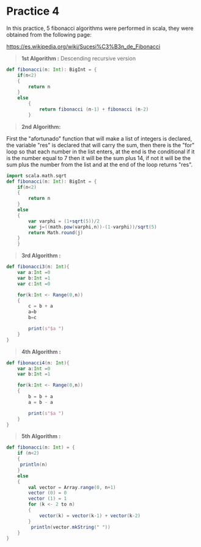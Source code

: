 
# Practice 4

In this practice, 5 fibonacci algorithms were performed in scala, they were obtained from the following page:

https://es.wikipedia.org/wiki/Sucesi%C3%B3n_de_Fibonacci

>**1st Algorithm :** Descending recursive version

```scala
def fibonacci(n: Int): BigInt = {
    if(n<2)
    {
        return n
    }
    else
        {
            return fibonacci (n-1) + fibonacci (n-2)
        }
```
>**2nd Algorithm:** 

First the "afortunado" function that will make a list of integers is declared, the variable "res" is declared that will carry the sum, then there is the "for" loop so that each number in the list enters, at the end is the conditional if it is the number equal to 7 then it will be the sum plus 14, if not it will be the sum plus the number from the list and at the end of the loop returns "res".

```scala
import scala.math.sqrt
def fibonacci(n: Int): BigInt = {
    if(n<2)
    {
        return n
    }
    else
    {
        var varphi = (1+sqrt(5))/2
        var j=((math.pow(varphi,n))-(1-varphi))/sqrt(5)
        return Math.round(j) 
    }
    }

```

>**3rd Algorithm :** 

```scala
def fibonacci3(n: Int){
    var a:Int =0
    var b:Int =1
    var c:Int =0

    for(k:Int <- Range(0,n))
    {
        c = b + a 
        a=b
        b=c

        print(s"$a ")
    }
}
```
>**4th Algorithm :**  

```scala
def fibonacci4(n: Int){
    var a:Int =0
    var b:Int =1

    for(k:Int <- Range(0,n))
    {
        b = b + a
        a = b - a

        print(s"$a ")
    }
}
```
>**5th Algorithm :**  

```scala
def fibonacci(n: Int) = {
    if (n<2)
    {
     println(n)
    }
    else
    {
        val vector = Array.range(0, n+1)
        vector (0) = 0
        vector (1) = 1
        for (k <- 2 to n)
        {
            vector(k) = vector(k-1) + vector(k-2)
        }
         println(vector.mkString(" "))
    }
}
```